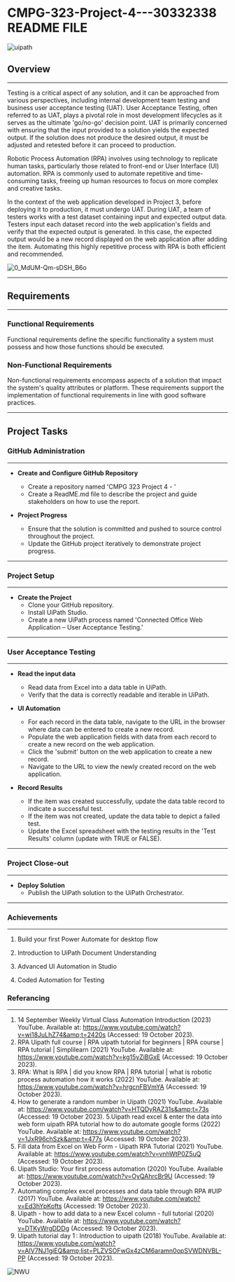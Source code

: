 # CMPG-323-Project-4---30332338 README FILE
 ![uipath](https://github.com/Madzivhandila/CMPG-323-Project-4---30332338/assets/75025282/03f65575-8b45-485a-b62b-3756486f34f5)


## Overview
**************************************************************************************************
Testing is a critical aspect of any solution, and it can be approached from various perspectives, including internal development team testing and business user acceptance testing (UAT). User Acceptance Testing, often referred to as UAT, plays a pivotal role in most development lifecycles as it serves as the ultimate 'go/no-go' decision point. UAT is primarily concerned with ensuring that the input provided to a solution yields the expected output. If the solution does not produce the desired output, it must be adjusted and retested before it can proceed to production.

Robotic Process Automation (RPA) involves using technology to replicate human tasks, particularly those related to front-end or User Interface (UI) automation. RPA is commonly used to automate repetitive and time-consuming tasks, freeing up human resources to focus on more complex and creative tasks.

In the context of the web application developed in Project 3, before deploying it to production, it must undergo UAT. During UAT, a team of testers works with a test dataset containing input and expected output data. Testers input each dataset record into the web application's fields and verify that the expected output is generated. In this case, the expected output would be a new record displayed on the web application after adding the item. Automating this highly repetitive process with RPA is both efficient and recommended.


![0_MdUM-Qm-sDSH_B6o](https://github.com/Madzivhandila/CMPG-323-Project-4---30332338/assets/75025282/7e1a81fe-18e0-436d-8e9e-fb2ad70fee29)


**************************************************************************************************
## Requirements
**************************************************************************************************
### Functional Requirements
Functional requirements define the specific functionality a system must possess and how those functions should be executed.

### Non-Functional Requirements
Non-functional requirements encompass aspects of a solution that impact the system's quality attributes or platform. These requirements support the implementation of functional requirements in line with good software practices.
**************************************************************************************************
## Project Tasks

### GitHub Administration
**************************************************************************************************
- **Create and Configure GitHub Repository**
  - Create a repository named 'CMPG 323 Project 4 - <add your student number>'
  - Create a ReadME.md file to describe the project and guide stakeholders on how to use the report.

- **Project Progress**
  - Ensure that the solution is committed and pushed to source control throughout the project.
  - Update the GitHub project iteratively to demonstrate project progress.
**************************************************************************************************
### Project Setup
**************************************************************************************************
- **Create the Project**
  - Clone your GitHub repository.
  - Install UiPath Studio.
  - Create a new UiPath process named 'Connected Office Web Application – User Acceptance Testing.'
**************************************************************************************************
### User Acceptance Testing
**************************************************************************************************
- **Read the input data**
  - Read data from Excel into a data table in UiPath.
  - Verify that the data is correctly readable and iterable in UiPath.

- **UI Automation**
  - For each record in the data table, navigate to the URL in the browser where data can be entered to create a new record.
  - Populate the web application fields with data from each record to create a new record on the web application.
  - Click the 'submit' button on the web application to create a new record.
  - Navigate to the URL to view the newly created record on the web application.

- **Record Results**
  - If the item was created successfully, update the data table record to indicate a successful test.
  - If the item was not created, update the data table to depict a failed test.
  - Update the Excel spreadsheet with the testing results in the 'Test Results' column (update with TRUE or FALSE).
**************************************************************************************************
### Project Close-out
**************************************************************************************************
- **Deploy Solution**
  - Publish the UiPath solution to the UiPath Orchestrator.
**************************************************************************************************
### Achievements
**************************************************************************************************
1. Build your first Power Automate for desktop flow

2. Introduction to UiPath Document Understanding

3. Advanced UI Automation in Studio

4. Coded Automation for Testing



### Referancing
**************************************************************************************************

1. 14 September Weekly Virtual Class Automation Introduction (2023) YouTube. Available at: https://www.youtube.com/watch?v=wi18JuLhZ74&amp;t=2420s (Accessed: 19 October 2023). 
2. RPA Uipath full course | RPA uipath tutorial for beginners | RPA course | RPA tutorial | Simplilearn (2021) YouTube. Available at: https://www.youtube.com/watch?v=kg15yZiBGxE (Accessed: 19 October 2023). 
3. RPA: What is RPA | did you know RPA | RPA tutorial | what is robotic process automation how it works (2022) YouTube. Available at: https://www.youtube.com/watch?v=hrgcnFBVmYA (Accessed: 19 October 2023). 
4. How to generate a random number in Uipath (2021) YouTube. Available at: https://www.youtube.com/watch?v=HTQDyRAZ31s&amp;t=73s (Accessed: 19 October 2023). 
5.Uipath read excel &amp; enter the data into web form uipath RPA tutorial how to do automate google forms (2022) YouTube. Available at: https://www.youtube.com/watch?v=1JxR96chSzk&amp;t=477s (Accessed: 19 October 2023).
6. Fill data from Excel on Web Form - Uipath RPA Tutorial (2021) YouTube. Available at: https://www.youtube.com/watch?v=vnhWtP0Z5uQ (Accessed: 19 October 2023).
7. Uipath Studio: Your first process automation (2020) YouTube. Available at: https://www.youtube.com/watch?v=OyQAhrcBr9U (Accessed: 19 October 2023).
8. Automating complex excel processes and data table through RPA #UIP (2017) YouTube. Available at: https://www.youtube.com/watch?v=Ed3hYpKofts (Accessed: 19 October 2023).
9. Uipath - how to add data to a new Excel column - full tutorial (2020) YouTube. Available at: https://www.youtube.com/watch?v=DTKyWrgDDDg (Accessed: 19 October 2023).
10. Uipath tutorial day 1 : Introduction to uipath (2018) YouTube. Available at: https://www.youtube.com/watch?v=AIV7NJ1giEQ&amp;list=PLZVSOFwGx4zCM6aramn0opSVWDNVBL-PP (Accessed: 19 October 2023). 

![NWU](https://github.com/Madzivhandila/CMPG-323-Project-4---30332338/assets/75025282/95f091f2-987a-44c4-9d42-772ea226f896)

